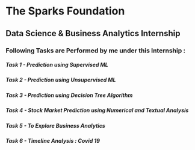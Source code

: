 # The Sparks Foundation
## Data Science & Business Analytics Internship
### Following Tasks are Performed by me under this Internship :
##### Task 1 - Prediction using Supervised ML
##### Task 2 - Prediction using Unsupervised ML
##### Task 3 - Prediction using Decision Tree Algorithm
##### Task 4 - Stock Market Prediction using Numerical and Textual Analysis
##### Task 5 - To Explore Business Analytics
##### Task 6 - Timeline Analysis : Covid 19
